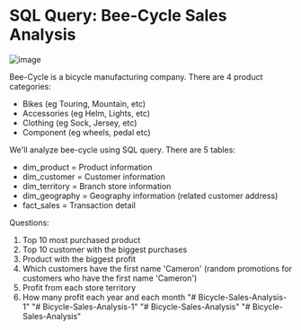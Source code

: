 # SQL Query: Bee-Cycle Sales Analysis

![image](https://user-images.githubusercontent.com/102453318/223387302-983607c3-3de1-4437-8f15-487b3b46fcbc.png)

Bee-Cycle is a bicycle manufacturing company. There are 4 product categories:
- Bikes (eg Touring, Mountain, etc)
- Accessories (eg Helm, Lights, etc)
- Clothing (eg Sock, Jersey, etc)
- Component (eg wheels, pedal etc)

We'll analyze bee-cycle using SQL query. There are 5 tables:

- dim_product = Product information
- dim_customer = Customer information
- dim_territory = Branch store information
- dim_geography = Geography information (related customer address)
- fact_sales = Transaction detail

Questions:

1. Top 10 most purchased product
2. Top 10 customer with the biggest purchases
3. Product with the biggest profit
4. Which customers have the first name 'Cameron' (random promotions for customers who have the first name 'Cameron')
5. Profit from each store territory
6. How many profit each year and each month
"# Bicycle-Sales-Analysis-1" 
"# Bicycle-Sales-Analysis-1" 
"# Bicycle-Sales-Analysis" 
"# Bicycle-Sales-Analysis" 
